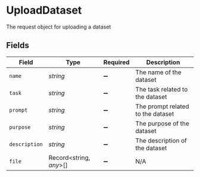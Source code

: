 # UploadDataset

The request object for uploading a dataset


## Fields

| Field                             | Type                              | Required                          | Description                       |
| --------------------------------- | --------------------------------- | --------------------------------- | --------------------------------- |
| `name`                            | *string*                          | :heavy_minus_sign:                | The name of the dataset           |
| `task`                            | *string*                          | :heavy_minus_sign:                | The task related to the dataset   |
| `prompt`                          | *string*                          | :heavy_minus_sign:                | The prompt related to the dataset |
| `purpose`                         | *string*                          | :heavy_minus_sign:                | The purpose of the dataset        |
| `description`                     | *string*                          | :heavy_minus_sign:                | The description of the dataset    |
| `file`                            | Record<string, *any*>[]           | :heavy_minus_sign:                | N/A                               |